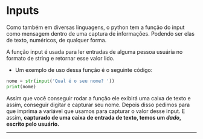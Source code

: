 # Inputs

Como também em diversas linguagens, o python tem a função do input como mensagem dentro de uma captura de informações. Podendo ser elas de texto, numéricos, de qualquer forma.

A função input é usada para ler entradas de alguma pessoa usuária no formato de string e retornar esse valor lido. 

- Um exemplo de uso dessa função é o seguinte código:

```py
nome = str(input('Qual é o seu nome? '))
print(nome)
```

Assim que você conseguir rodar a função ele exibirá uma caixa de texto e assim, conseguir digitar e capturar seu nome. Depois disso pedimos para que imprima a variável que usamos para capturar o valor desse input. E assim, **capturado de uma caixa de entrada de texto, temos um *dado*, escrito pelo usuário.**

---